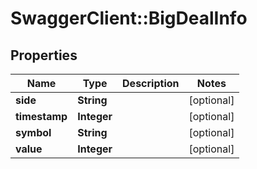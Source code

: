 # SwaggerClient::BigDealInfo

## Properties
Name | Type | Description | Notes
------------ | ------------- | ------------- | -------------
**side** | **String** |  | [optional] 
**timestamp** | **Integer** |  | [optional] 
**symbol** | **String** |  | [optional] 
**value** | **Integer** |  | [optional] 



